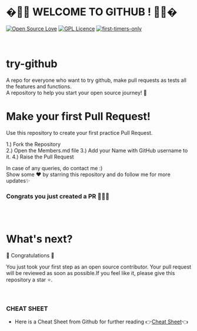 # �🌟🌟  WELCOME TO GITHUB !  🌟🌟�

[![Open Source Love](https://badges.frapsoft.com/os/v1/open-source.svg?v=103)](https://github.com/ellerbrock/open-source-badges/)
[![GPL Licence](https://badges.frapsoft.com/os/gpl/gpl.svg?v=103)](https://opensource.org/licenses/GPL-3.0/)
[![first-timers-only](https://img.shields.io/badge/first--timers--only-friendly-blue.svg?style=flat-square)](http://bit.ly/First-Pull-Request) 

<br/>

# try-github
A repo for everyone who want to try github, make pull requests as tests all the features and functions.<br>
A repository to help you start your open source journey! 💫 <br>

# Make your first Pull Request!
Use this repository to create your first practice Pull Request. 

1.) Fork the Repository  
2.) Open the Members.md file
3.) Add your Name with GitHub username to it. 
4.) Raise the Pull Request  

In case of any queries, do contact me :)<br>
Show some ❤️ by starring this repository and do follow me for more updates✨


### Congrats you just created a PR 🎉🎉🎉

<br/>


<br/>

# What's next?

🎉 Congratulations 🎉

You just took your first step as an open source contributor. Your pull request will be reviewed as soon as possible.If you feel like it, please give this repository a star ⭐.

<br/>


### CHEAT SHEET
- Here is a Cheat Sheet from Github for further reading 👉[Cheat Sheet](github-git-cheat-sheet.pdf)👈

<br/>




